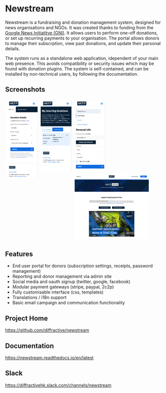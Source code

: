 Newstream
==========

Newstream is a fundraising and donation management system, designed for news organisations and NGOs. It was created
thanks to funding from the [Google News Initiatitve (GNI)](https://newsinitiative.withgoogle.com/). It allows users
to perform one-off donations, or set up recurring payments to your organisation. The portal allows donors to manage
their subscrption, view past donations, and update their personal details.

The system runs as a standalone web application, idependent of your main web presence. This avoids compatibility
or security issues which may be found with donation plugins. The system is self-contained, and can be installed
by non-technical users, by following the documentation.


Screenshots
-----------

<div style="display:inline-block; float:none">

<a href="docs/source/images/site-donation.png">
  <img style="float:left; padding:5px"  src="docs/source/images/site-donation.png" alt="Donation Page" width="100"/>
</a>

<a href="docs/source/images/site-recurring-donations.png">
  <img style="float:left; padding:5px" src="docs/source/images/site-recurring-donations.png" alt="Recurring Donations" width="100"/>
</a>

<a href="docs/source/images/site-personal-info.png">
  <img style="float:left; padding:5px" src="docs/source/images/site-personal-info.png" alt="Personal Info" width="100"/>
</a>

<a href="docs/source/images/site-frontpage.png">
  <img style="float:left; padding:5px" src="docs/source/images/site-frontpage.png" alt="Personal Info" width="240"/>
</a>
</div>


Features
---------

- End user portal for donors (subscription settings, receipts, password management)
- Reporting and donor management via admin site
- Social media and oauth signup (twitter, google, facebook)
- Modular payment gateways (stripe, paypal, 2c2p)
- Fully customisable interface (css, templates)
- Translations / i18n support
- Basic email campaign and communication functionality

Project Home
------------
https://github.com/diffractive/newstream

Documentation
-------------
https://newstream.readthedocs.io/en/latest

Slack
------------
https://diffractivehk.slack.com/channels/newstream



